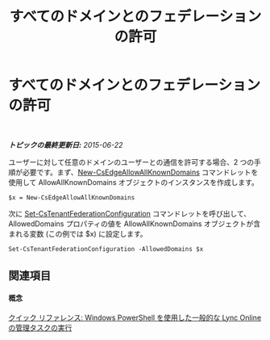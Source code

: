 ﻿---
title: すべてのドメインとのフェデレーションの許可
TOCTitle: すべてのドメインとのフェデレーションの許可
ms:assetid: d26f1057-a76c-447a-9efe-72efdce4c15e
ms:mtpsurl: https://technet.microsoft.com/ja-jp/library/Dn362855(v=OCS.15)
ms:contentKeyID: 56270151
ms.date: 06/02/2017
mtps_version: v=OCS.15
ms.translationtype: HT
---

# すべてのドメインとのフェデレーションの許可

 

_**トピックの最終更新日:** 2015-06-22_

ユーザーに対して任意のドメインのユーザーとの通信を許可する場合、2 つの手順が必要です。まず、[New-CsEdgeAllowAllKnownDomains](new-csedgeallowallknowndomains.md) コマンドレットを使用して AllowAllKnownDomains オブジェクトのインスタンスを作成します。

    $x = New-CsEdgeAllowAllKnownDomains

次に [Set-CsTenantFederationConfiguration](set-cstenantfederationconfiguration.md) コマンドレットを呼び出して、AllowedDomains プロパティの値を AllowAllKnownDomains オブジェクトが含まれる変数 (この例では $x) に設定します。

    Set-CsTenantFederationConfiguration -AllowedDomains $x

## 関連項目

#### 概念

[クイック リファレンス: Windows PowerShell を使用した一般的な Lync Online の管理タスクの実行](quick-reference-using-windows-powershell-to-do-common-skype-for-business-online-management-tasks.md)

